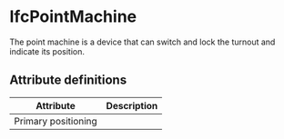 IfcPointMachine
===============
The point machine is a device that can switch and lock the turnout and
indicate its position.


Attribute definitions
---------------------
| Attribute           | Description   |
|---------------------|---------------|
| Primary positioning |               |

